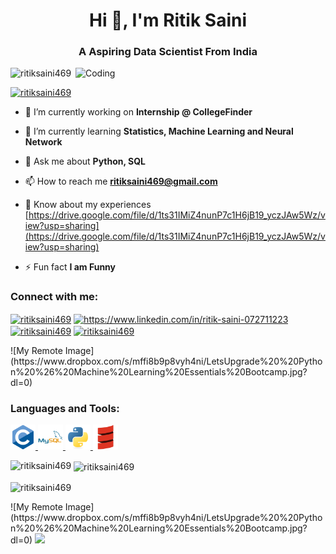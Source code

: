 <h1 align="center">Hi 👋, I'm Ritik Saini</h1>
<h3 align="center">A Aspiring Data Scientist From India</h3>
<img align="right" alt="Coding" width="400" src="https://cdn.dribbble.com/users/1162077/screenshots/3848914/programmer.gif">

<p align="left"> <img src="https://komarev.com/ghpvc/?username=ritiksaini469&label=Profile%20views&color=0e75b6&style=flat" alt="ritiksaini469" /> </p>

<p align="left"> <a href="https://twitter.com/ritiksaini469" target="blank"><img src="https://img.shields.io/twitter/follow/ritiksaini469?logo=twitter&style=for-the-badge" alt="ritiksaini469" /></a> </p>

- 🔭 I’m currently working on **Internship @ CollegeFinder**

- 🌱 I’m currently learning **Statistics, Machine Learning and Neural Network**

- 💬 Ask me about **Python, SQL**

- 📫 How to reach me **ritiksaini469@gmail.com**

- 📄 Know about my experiences [https://drive.google.com/file/d/1ts31IMiZ4nunP7c1H6jB19_yczJAw5Wz/view?usp=sharing](https://drive.google.com/file/d/1ts31IMiZ4nunP7c1H6jB19_yczJAw5Wz/view?usp=sharing)

- ⚡ Fun fact **I am Funny**

<h3 align="left">Connect with me:</h3>
<p align="left">
<a href="https://twitter.com/ritiksaini469" target="blank"><img align="center" src="https://raw.githubusercontent.com/rahuldkjain/github-profile-readme-generator/master/src/images/icons/Social/twitter.svg" alt="ritiksaini469" height="30" width="40" /></a>
<a href="https://linkedin.com/in/https://www.linkedin.com/in/ritik-saini-072711223" target="blank"><img align="center" src="https://raw.githubusercontent.com/rahuldkjain/github-profile-readme-generator/master/src/images/icons/Social/linked-in-alt.svg" alt="https://www.linkedin.com/in/ritik-saini-072711223" height="30" width="40" /></a>
<a href="https://kaggle.com/ritiksaini469" target="blank"><img align="center" src="https://raw.githubusercontent.com/rahuldkjain/github-profile-readme-generator/master/src/images/icons/Social/kaggle.svg" alt="ritiksaini469" height="30" width="40" /></a>
<a href="https://instagram.com/ritiksaini469" target="blank"><img align="center" src="https://raw.githubusercontent.com/rahuldkjain/github-profile-readme-generator/master/src/images/icons/Social/instagram.svg" alt="ritiksaini469" height="30" width="40" /></a>
</p>
![My Remote Image](https://www.dropbox.com/s/mffi8b9p8vyh4ni/LetsUpgrade%20%20Python%20%26%20Machine%20Learning%20Essentials%20Bootcamp.jpg?dl=0)
<h3 align="left">Languages and Tools:</h3>
<p align="left"> <a href="https://www.cprogramming.com/" target="_blank" rel="noreferrer"> <img src="https://raw.githubusercontent.com/devicons/devicon/master/icons/c/c-original.svg" alt="c" width="40" height="40"/> </a> <a href="https://www.mysql.com/" target="_blank" rel="noreferrer"> <img src="https://raw.githubusercontent.com/devicons/devicon/master/icons/mysql/mysql-original-wordmark.svg" alt="mysql" width="40" height="40"/> </a> <a href="https://www.python.org" target="_blank" rel="noreferrer"> <img src="https://raw.githubusercontent.com/devicons/devicon/master/icons/python/python-original.svg" alt="python" width="40" height="40"/> </a> <a href="https://www.scala-lang.org" target="_blank" rel="noreferrer"> <img src="https://raw.githubusercontent.com/devicons/devicon/master/icons/scala/scala-original.svg" alt="scala" width="40" height="40"/> </a> </p>

<p><img align="left" src="https://github-readme-stats.vercel.app/api/top-langs?username=ritiksaini469&show_icons=true&locale=en&layout=compact" alt="ritiksaini469" /></p>

<p>&nbsp;<img align="center" src="https://github-readme-stats.vercel.app/api?username=ritiksaini469&show_icons=true&locale=en" alt="ritiksaini469" /></p>

<p><img align="center" src="https://github-readme-streak-stats.herokuapp.com/?user=ritiksaini469&" alt="ritiksaini469" /></p>
![My Remote Image](https://www.dropbox.com/s/mffi8b9p8vyh4ni/LetsUpgrade%20%20Python%20%26%20Machine%20Learning%20Essentials%20Bootcamp.jpg?dl=0)
<img src="https://user-images.githubusercontent.com/109962287/185078701-dfbb859d-a86f-416d-88d5-acb477ad2bca.jpg" width="15%"></img> 
